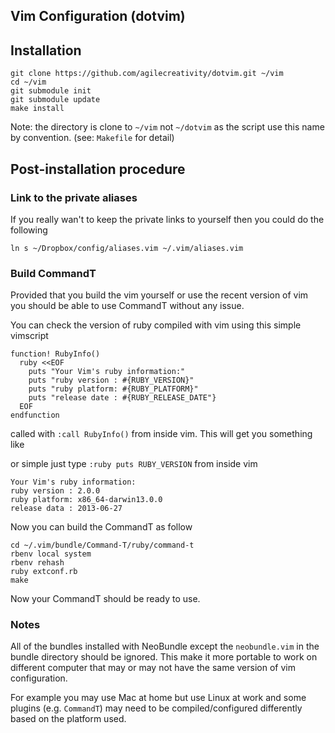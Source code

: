 ## Vim Configuration (dotvim)

## Installation

```
git clone https://github.com/agilecreativity/dotvim.git ~/vim
cd ~/vim
git submodule init
git submodule update
make install
```

Note: the directory is clone to `~/vim` not `~/dotvim` as the script use this
name by convention. (see: `Makefile` for detail)

## Post-installation procedure

### Link to the private aliases

If you really wan't to keep the private links to yourself then you could
do the following

``` shell
ln s ~/Dropbox/config/aliases.vim ~/.vim/aliases.vim
```

### Build CommandT

Provided that you build the vim yourself or use the recent version of vim
you should be able to use CommandT without any issue.

You can check the version of ruby compiled with vim using this simple vimscript

``` vim
function! RubyInfo()
  ruby <<EOF
    puts "Your Vim's ruby information:"
    puts "ruby version : #{RUBY_VERSION}"
    puts "ruby platform: #{RUBY_PLATFORM}"
    puts "release date : #{RUBY_RELEASE_DATE"}
  EOF
endfunction
```

called with `:call RubyInfo()` from inside vim. This will get you something like

or simple just type `:ruby puts RUBY_VERSION` from inside vim

``` text
Your Vim's ruby information:
ruby version : 2.0.0
ruby platform: x86_64-darwin13.0.0
release data : 2013-06-27
```

Now you can build the CommandT as follow

``` shell
cd ~/.vim/bundle/Command-T/ruby/command-t
rbenv local system
rbenv rehash
ruby extconf.rb
make
```

Now your CommandT should be ready to use.

### Notes

All of the bundles installed with NeoBundle except the `neobundle.vim` in the
bundle directory should be ignored. This make it more portable to work on
different computer that may or may not have the same version of vim configuration.

For example you may use Mac at home but use Linux at work and some plugins
(e.g. `CommandT`) may need to be compiled/configured differently based on the
platform used.
